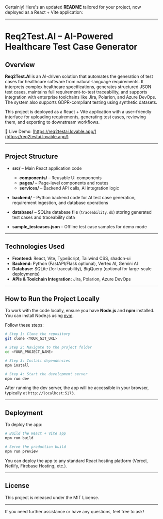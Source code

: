 Certainly! Here's an updated **README** tailored for your project, now deployed as a React + Vite application:

---

# Req2Test.AI – AI-Powered Healthcare Test Case Generator

## Overview

**Req2Test.AI** is an AI-driven solution that automates the generation of test cases for healthcare software from natural-language requirements. It interprets complex healthcare specifications, generates structured JSON test cases, maintains full requirement-to-test traceability, and supports integration with enterprise toolchains like Jira, Polarion, and Azure DevOps. The system also supports GDPR-compliant testing using synthetic datasets.

This project is deployed as a React + Vite application with a user-friendly interface for uploading requirements, generating test cases, reviewing them, and exporting to downstream workflows.

🔗 Live Demo: [https://req2testai.lovable.app/](https://req2testai.lovable.app/)

---

## Project Structure

* **src/** – Main React application code

  * **components/** – Reusable UI components
  * **pages/** – Page-level components and routes
  * **services/** – Backend API calls, AI integration logic
* **backend/** – Python backend code for AI test case generation, requirement ingestion, and database operations
* **database/** – SQLite database file (`traceability.db`) storing generated test cases and traceability data
* **sample\_testcases.json** – Offline test case samples for demo mode

---

## Technologies Used

* **Frontend:** React, Vite, TypeScript, Tailwind CSS, shadcn-ui
* **Backend:** Python (FastAPI/Flask optional), Vertex AI, Gemini AI
* **Database:** SQLite (for traceability), BigQuery (optional for large-scale deployments)
* **APIs & Toolchain Integration:** Jira, Polarion, Azure DevOps

---

## How to Run the Project Locally

To work with the code locally, ensure you have **Node.js** and **npm** installed. You can install Node.js using [nvm](https://github.com/nvm-sh/nvm#installing-and-updating).

Follow these steps:

```bash
# Step 1: Clone the repository
git clone <YOUR_GIT_URL>

# Step 2: Navigate to the project folder
cd <YOUR_PROJECT_NAME>

# Step 3: Install dependencies
npm install

# Step 4: Start the development server
npm run dev
```

After running the dev server, the app will be accessible in your browser, typically at `http://localhost:5173`.

---

## Deployment

To deploy the app:

```bash
# Build the React + Vite app
npm run build

# Serve the production build
npm run preview
```

You can deploy the app to any standard React hosting platform (Vercel, Netlify, Firebase Hosting, etc.).

---

## License

This project is released under the MIT License.

---

If you need further assistance or have any questions, feel free to ask!
